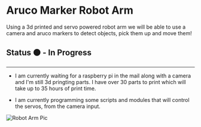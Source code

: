 # Aruco Marker Robot Arm
Using a 3d printed and servo powered robot arm we will be able to use a camera and aruco markers to detect objects, pick them up and move them! 
 
## Status 🟠 - In Progress
------------------
*   I am currently waiting for a raspberry pi in the mail along with a camera and I'm still 3d pringting parts.
I have over 30 parts to print which will take up to 35 hours of print time.

*   I am currently programming some scripts and modules that will control the servos, from the camera input. 

![Robot Arm Pic](https://i.ibb.co/rfHdWNT/IMG-0885-1.jpg)
